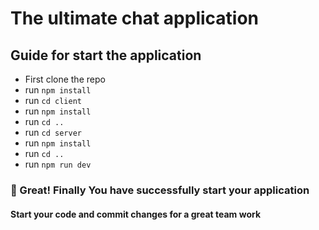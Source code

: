 # The ultimate chat application

## Guide for start the application

-   First clone the repo
-   run `npm install`
-   run `cd client`
-   run `npm install`
-   run `cd ..`
-   run `cd server`
-   run `npm install`
-   run `cd ..`
-   run `npm run dev`

### 👏 Great! Finally You have successfully start your application

#### Start your code and commit changes for a great team work
